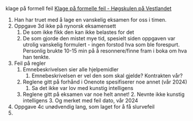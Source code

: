 klage på formell feil [Klage på formelle feil -         Høgskulen på Vestlandet](https://www.hvl.no/student/eksamen/klage-pa-formell-feil/)

1. Han har truet med å lage en vanskelig eksamen for oss i timen.
2. Oppgave 3d ikke på nynorsk eksamensett
	1. De som ikke fikk den kan ikke belastes for det
	2. De som gjorde den mistet mye tid, spesielt siden oppgaven var utrolig vanskelig formulert - ingen forstod hva som ble forespurt. Personlig brukte 10-15 min på å resonnere/finne fram i boka om hva han tenkte.
3. Feil på regler
	1. Emnebeskrivelsen sier alle hjelpemidler
		1. Emnebeskrivelsen er vel den som skal gjelde? Kontrakten vår?
	2. Reglene gitt på forhånd i Onenote spesifiserer noe annet (vår 2024)
		1. Sa det ikke var lov med kunstig intelligens
	3. Reglene gitt på eksamen var noe helt annet! 
		2. Nevnte ikke kunstig intelligens
		3. Og merket med feil dato, vår 2024
4. Oppgave 4c unødvendig lang, som laget for å få slurvefeil
5. 